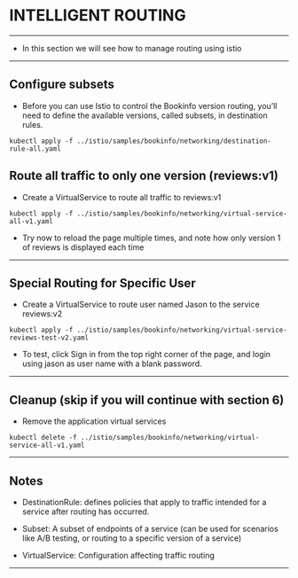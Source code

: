 # INTELLIGENT ROUTING
---

 - In this section we will see how to manage routing using istio

---

## Configure subsets

 - Before you can use Istio to control the Bookinfo version routing, you’ll need to define the available versions, called subsets, in destination rules.
```
kubectl apply -f ../istio/samples/bookinfo/networking/destination-rule-all.yaml
```

## Route all traffic to only one version (reviews:v1)

 - Create a VirtualService to route all traffic to reviews:v1
```
kubectl apply -f ../istio/samples/bookinfo/networking/virtual-service-all-v1.yaml
```

 - Try now to reload the page multiple times, and note how only version 1 of reviews is displayed each time

---

## Special Routing for Specific User

 - Create a VirtualService to route user named Jason to the service reviews:v2
```
kubectl apply -f ../istio/samples/bookinfo/networking/virtual-service-reviews-test-v2.yaml
```

 - To test, click Sign in from the top right corner of the page, and login using jason as user name with a blank password.

---

## Cleanup (skip if you will continue with section 6)

 - Remove the application virtual services
```
kubectl delete -f ../istio/samples/bookinfo/networking/virtual-service-all-v1.yaml
```

---

## Notes

 - DestinationRule: defines policies that apply to traffic intended for a service after routing has occurred.

 - Subset: A subset of endpoints of a service (can be used for scenarios like A/B testing, or routing to a specific version of a service)

 - VirtualService: Configuration affecting traffic routing

---